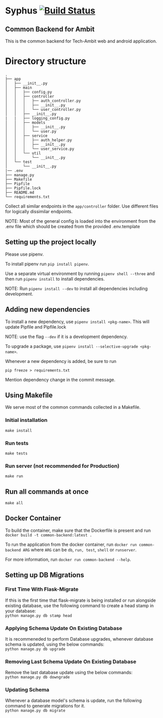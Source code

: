 # Syphus [![Build Status](https://travis-ci.org/iit-technology-ambit/Syphus.svg?branch=master)](https://travis-ci.org/iit-technology-ambit/Syphus)

## Common Backend for Ambit

This is the common backend for Tech-Ambit web and android application.

# Directory structure

```
.
├── app
│   ├── __init__.py
│   ├── main
│   │   ├── config.py
│   │   ├── controller
│   │   │   ├── auth_controller.py
│   │   │   ├── __init__.py
│   │   │   └── user_controller.py
│   │   ├── __init__.py
|   |   ├── logging_config.py
│   │   ├── models
│   │   │   ├── __init__.py
│   │   │   └── user.py
│   │   ├── service
│   │   │   ├── auth_helper.py
│   │   │   ├── __init__.py
│   │   │   └── user_service.py
│   │   └── util
│   │       └── __init__.py
│   └── test
│       └── __init__.py
|── .env
├── manage.py
├── Makefile
├── Pipfile
├── Pipfile.lock
├── README.md
└── requirements.txt

```

Collect all similar endpoints in the `app/controller` folder. Use different files for logically dissimilar endpoints.

NOTE: Most of the general config is loaded into the environment from the .env file which should be created from the provided .env.template

## Setting up the project locally

Please use pipenv.

To install pipenv run `pip install pipenv`.

Use a separate virtual environment by running `pipenv shell --three` and then run `pipenv install` to install dependencies.

NOTE: Run `pipenv install --dev` to install all dependencies including development.

## Adding new dependencies

To install a new dependency, use `pipenv install <pkg-name>`. This will update Pipfile and Pipfile.lock

NOTE: use the flag `--dev` if it is a development dependency.

To upgrade a package, use `pipenv install --selective-upgrade <pkg-name>`.

Whenever a new dependency is added, be sure to run

```shell
pip freeze > requirements.txt
```

Mention dependency change in the commit message.

## Using Makefile

We serve most of the common commands collected in a Makefile.

### Initial installation

```shell
make install
```

### Run tests

```shell
make tests
```

### Run server (not recommended for Production)

```shell
make run
```

## Run all commands at once

```shell
make all
```

## Docker Container

To build the container, make sure that the Dockerfile is present and run `docker build -t common-backend:latest .`

To run the application from the docker container, run `docker run common-backend ARG` where `ARG` can be `db`, `run, test`, `shell` or `runserver`.

For more information, run `docker run common-backend --help`.

## Setting up DB Migrations  

### First Time With Flask-Migrate

If this is the first time that flask-migrate is being installed or run alongside existing database, use the 
following command to create a head stamp in your database:<br>
`python manage.py db stamp head`  

### Applying Schema Update On Existing Database

It is recommeneded to perform Database upgrades, whenever database schema is updated, using the below commands:<br>
`python manage.py db upgrade`  

### Removing Last Schema Update On Existing Database

Remove the last database update using the below commands:<br>
`python manage.py db downgrade`  

### Updating Schema

Whenever a database model's schema is update, run the following command to generate migrations for it.<br>
`python manage.py db migrate`
